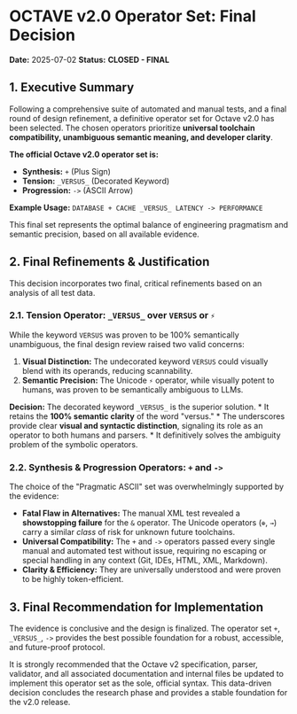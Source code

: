 # OCTAVE v2.0 Operator Set: Final Decision

**Date:** 2025-07-02
**Status:** **CLOSED - FINAL**

## 1. Executive Summary

Following a comprehensive suite of automated and manual tests, and a final round of design refinement, a definitive operator set for Octave v2.0 has been selected. The chosen operators prioritize **universal toolchain compatibility, unambiguous semantic meaning, and developer clarity**.

**The official Octave v2.0 operator set is:**

*   **Synthesis:** `+` (Plus Sign)
*   **Tension:** `_VERSUS_` (Decorated Keyword)
*   **Progression:** `->` (ASCII Arrow)

**Example Usage:**
`DATABASE + CACHE _VERSUS_ LATENCY -> PERFORMANCE`

This final set represents the optimal balance of engineering pragmatism and semantic precision, based on all available evidence.

## 2. Final Refinements & Justification

This decision incorporates two final, critical refinements based on an analysis of all test data.

### 2.1. Tension Operator: `_VERSUS_` over `VERSUS` or `⚡`

While the keyword `VERSUS` was proven to be 100% semantically unambiguous, the final design review raised two valid concerns:

1.  **Visual Distinction:** The undecorated keyword `VERSUS` could visually blend with its operands, reducing scannability.
2.  **Semantic Precision:** The Unicode `⚡` operator, while visually potent to humans, was proven to be semantically ambiguous to LLMs.

**Decision:** The decorated keyword `_VERSUS_` is the superior solution.
    *   It retains the **100% semantic clarity** of the word "versus."
    *   The underscores provide clear **visual and syntactic distinction**, signaling its role as an operator to both humans and parsers.
    *   It definitively solves the ambiguity problem of the symbolic operators.

### 2.2. Synthesis & Progression Operators: `+` and `->`

The choice of the "Pragmatic ASCII" set was overwhelmingly supported by the evidence:

*   **Fatal Flaw in Alternatives:** The manual XML test revealed a **showstopping failure** for the `&` operator. The Unicode operators (`⊕`, `→`) carry a similar *class* of risk for unknown future toolchains.
*   **Universal Compatibility:** The `+` and `->` operators passed every single manual and automated test without issue, requiring no escaping or special handling in any context (Git, IDEs, HTML, XML, Markdown).
*   **Clarity & Efficiency:** They are universally understood and were proven to be highly token-efficient.

## 3. Final Recommendation for Implementation

The evidence is conclusive and the design is finalized. The operator set `+`, `_VERSUS_`, `->` provides the best possible foundation for a robust, accessible, and future-proof protocol.

It is strongly recommended that the Octave v2 specification, parser, validator, and all associated documentation and internal files be updated to implement this operator set as the sole, official syntax. This data-driven decision concludes the research phase and provides a stable foundation for the v2.0 release.

